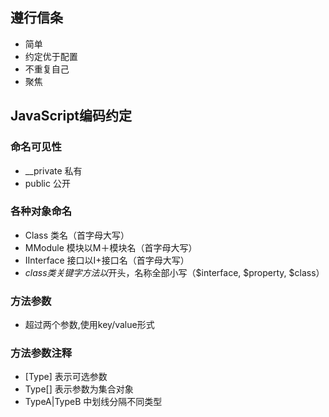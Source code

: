 ## 遵行信条
* 简单
* 约定优于配置
* 不重复自己
* 聚焦


## JavaScript编码约定

### 命名可见性	
 * __private 私有
 * public 公开
	
### 各种对象命名
* Class 类名（首字母大写）
* MModule 模块以M＋模块名（首字母大写）
* IInterface 接口以I+接口名（首字母大写）
* $class 类关键字方法以$开头，名称全部小写（$interface, $property, $class）


### 方法参数
* 超过两个参数,使用key/value形式


### 方法参数注释 
* [Type] 表示可选参数
* Type[] 表示参数为集合对象
* TypeA|TypeB 中划线分隔不同类型 
  
  
